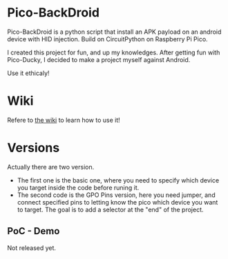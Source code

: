 # Pico-BackDroid

Pico-BackDroid is a python script that install an APK payload on an android device with HID injection. Build on CircuitPython on Raspberry Pi Pico.

I created this project for fun, and up my knowledges. After getting fun with Pico-Ducky, I decided to make a project myself against Android.

Use it ethicaly!

# Wiki

Refere to <a href="https://github.com/V0lk3n/Pico-BackDroid/wiki">the wiki</a> to learn how to use it!

# Versions

Actually there are two version.

- The first one is the basic one, where you need to specify which device you target inside the code before runing it.
- The second code is the GPO Pins version, here you need jumper, and connect specified pins to letting know the pico which device you want to target. The goal is to add a selector at the "end" of the project.

## PoC - Demo

Not released yet.
